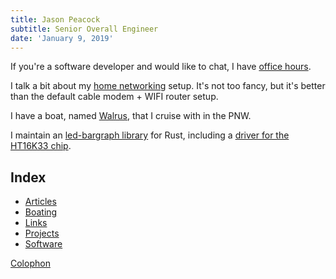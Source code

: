 ```yaml
---
title: Jason Peacock
subtitle: Senior Overall Engineer
date: 'January 9, 2019'
---
```


If you're a software developer and would like to chat, I have [office hours](/office-hours).

I talk a bit about my [home networking](/articles/home-networking) setup. It's not too fancy, but it's better than the default cable modem + WIFI router setup.

I have a boat, named [Walrus](/boating/walrus), that I cruise with in the PNW.

I maintain an [led-bargraph library](/software/led-bargraph) for Rust, including a [driver for the HT16K33 chip](/software/ht16k33).

## Index

* [Articles](articles)
* [Boating](boating)
* [Links](links)
* [Projects](projects)
* [Software](software)

[Colophon](/colophon)
